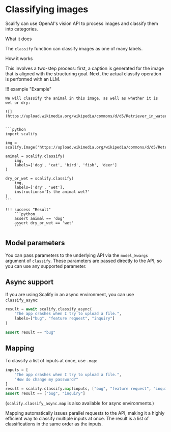 # Classifying images

Scalify can use OpenAI's vision API to process images and classify them into categories.


<div class="admonition abstract">
  <p class="admonition-title">What it does</p>
  <p>
    The <code>classify</code> function can classify images as one of many labels.
  </p>
</div>


<div class="admonition info">
  <p class="admonition-title">How it works</p>
  <p>
    
  This involves a two-step process: first, a caption is generated for the image that is aligned with the structuring goal. Next, the actual classify operation is performed with an LLM.

  </p>
</div>



!!! example "Example"

    We will classify the animal in this image, as well as whether it is wet or dry:

    ![](https://upload.wikimedia.org/wikipedia/commons/d/d5/Retriever_in_water.jpg)

    
    ```python
    import scalify

    img = scalify.Image('https://upload.wikimedia.org/wikipedia/commons/d/d5/Retriever_in_water.jpg')

    animal = scalify.classify(
        img, 
        labels=['dog', 'cat', 'bird', 'fish', 'deer']
    )
    
    dry_or_wet = scalify.classify(
        img, 
        labels=['dry', 'wet'], 
        instructions='Is the animal wet?'
    )
    ```

    !!! success "Result"
        ```python
        assert animal == 'dog'
        assert dry_or_wet == 'wet'
        ```




## Model parameters
You can pass parameters to the underlying API via the `model_kwargs` argument of `classify`. These parameters are passed directly to the API, so you can use any supported parameter.


## Async support

If you are using Scalify in an async environment, you can use `classify_async`:

```python
result = await scalify.classify_async(
    "The app crashes when I try to upload a file.", 
    labels=["bug", "feature request", "inquiry"]
) 

assert result == "bug"
```

## Mapping

To classify a list of inputs at once, use `.map`:

```python
inputs = [
    "The app crashes when I try to upload a file.",
    "How do change my password?"
]
result = scalify.classify.map(inputs, ["bug", "feature request", "inquiry"])
assert result == ["bug", "inquiry"]
```

(`scalify.classify_async.map` is also available for async environments.)

Mapping automatically issues parallel requests to the API, making it a highly efficient way to classify multiple inputs at once. The result is a list of classifications in the same order as the inputs.